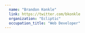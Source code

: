 ```yaml
---
  name: "Brandon Konkle"
  link: https://twitter.com/bkonkle
  organization: "Ecliptic"
  occupation_title: "Web Developer"
---
```

